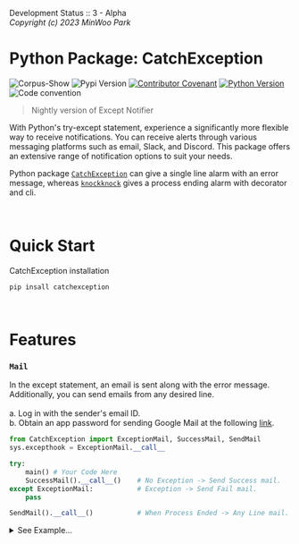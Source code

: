 Development Status :: 3 - Alpha <br>
*Copyright (c) 2023 MinWoo Park*
<br>
# Python Package: CatchException
![Corpus-Show](https://img.shields.io/badge/pypi-catchexception-orange)
![Pypi Version](https://img.shields.io/pypi/v/catchexception.svg)
[![Contributor Covenant](https://img.shields.io/badge/contributor%20covenant-v2.0%20adopted-black.svg)](code_of_conduct.md)
[![Python Version](https://img.shields.io/badge/python-3.6%2C3.7%2C3.8-black.svg)](code_of_conduct.md)
![Code convention](https://img.shields.io/badge/code%20convention-pep8-black)

> Nightly version of Except Notifier

With Python's try-except statement, experience a significantly more flexible way to receive notifications. You can receive alerts through various messaging platforms such as email, Slack, and Discord. This package offers an extensive range of notification options to suit your needs.

Python package [`CatchException`](https://github.com/dsdanielpark/CatchException) can give a single line alarm with an error message, whereas [`knockknock`](https://github.com/huggingface/knockknock) gives a process ending alarm with decorator and cli.

<br>

# Quick Start
CatchException installation
```
pip insall catchexception
```


<br>

# Features
### `Mail`
In the except statement, an email is sent along with the error message. Additionally, you can send emails from any desired line. <br><br>
a. Log in with the sender's email ID. <br>
b. Obtain an app password for sending Google Mail at the following [link](https://myaccount.google.com/u/3/apppasswords?utm_source=google-account&utm_medium=myaccountsecurity&utm_campaign=tsv-settings&rapt=AEjHL4N2bMRWO46VaMp_jP06zQK14BWNPv66l2o59iJ99CkO8BjYnmoRUe9dtSchkkbubHZMUhevkAnwVJRHb9ygO3afispNlw). 

```python
from CatchException import ExceptionMail, SuccessMail, SendMail
sys.excepthook = ExceptionMail.__call__

try:
    main() # Your Code Here
    SuccessMail().__call__()    # No Exception -> Send Success mail.
except ExceptionMail:           # Exception -> Send Fail mail.
    pass

SendMail().__call__()           # When Process Ended -> Any Line mail.
```

<details>
<summary> See Example...</summary>

```python
import sys
from CatchException import ExceptionMail, SuccessMail

# 01. Set variable.
global gmail_receiver, gmail_sender, gmail_app_password_of_sender, SendMail
gmail_receiver = 'parkminwoo1991@gmail.com'
gmail_sender = 'heydudenotice@gmail.com'
gmail_app_password_of_sender = 'xxxxxxxxxxx'
sys.excepthook = ExceptionMail.__call__

try:
    # 02. Locate your code.
    print(1/0)             
    SuccessMail().__call__() # Success Mail

# Exception Mail
except ExceptionMail as e:                    
    sys.exit()
    print(e)

SendMail().__call__()     # Put Any Line: Sending mail



```
</details>
